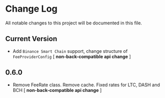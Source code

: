 # Change Log
All notable changes to this project will be documented in this file.

## Current Version

* Add `Binance Smart Chain` support, change structure of `FeeProviderConfig` [ **non-back-compatible api change** ]

## 0.6.0

* Remove FeeRate class. Remove cache. Fixed rates for LTC, DASH and BCH [ **non-back-compatible api change** ]



